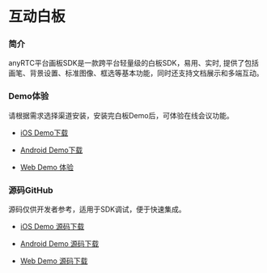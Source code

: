 # 互动白板

### 简介

anyRTC平台画板SDK是一款跨平台轻量级的白板SDK，易用、实时, 提供了包括画笔、背景设置、标准图像、框选等基本功能，同时还支持文档展示和多端互动。

### Demo体验

请根据需求选择渠道安装，安装完白板Demo后，可体验在线会议功能。

- [iOS Demo下载](https://fir.im/3ydt)

- [Android Demo下载](https://fir.im/a1zr)

- [Web Demo 体验](https://demos.anyrtc.io/ar-whiteboard)

### 源码GitHub

源码仅供开发者参考，适用于SDK调试，便于快速集成。

- [iOS Demo 源码下载](https://github.com/anyRTC/anyRTC-Whiteboard-iOS)

- [Android Demo 源码下载](https://github.com/anyRTC/anyRTC-Whiteboard-Android)

- [Web Demo 源码下载](https://github.com/anyRTC/anyRTC-Whiteboard-Web)
